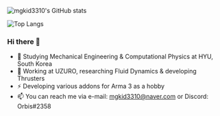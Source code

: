 ![mgkid3310's GitHub stats](https://mgkid3310-readme-stats.vercel.app/api?username=mgkid3310&theme=nord&show_icons=true&count_private=true&hide=contribs)
  
![Top Langs](https://mgkid3310-readme-stats.vercel.app/api/top-langs/?username=mgkid3310&theme=nord&layout=compact&hide=jupyter%20notebook,roff&langs_count=4&exclude_repo=readme-stats,profile-summary,MGM_Orbis,MGM_sourcecode,RSF_Missions)

### Hi there 👋
- 🌱 Studying Mechanical Engineering & Computational Physics at HYU, South Korea  
- 🏢 Working at UZURO, researching Fluid Dynamics & developing Thrusters  
- ⚡ Developing various addons for Arma 3 as a hobby
- 📫 You can reach me via e-mail: mgkid3310@naver.com or Discord: Orbis#2358
